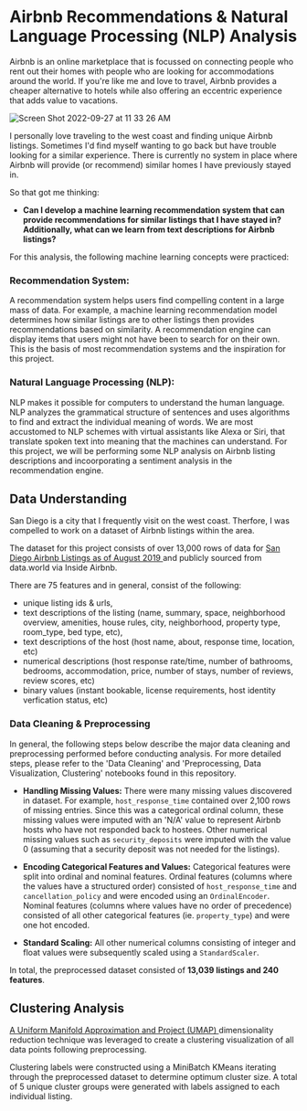 # Airbnb Recommendations & Natural Language Processing (NLP) Analysis

Airbnb is an online marketplace that is focussed on connecting people who rent out their homes with people who are looking for accommodations around the world. If you're like me and love to travel, Airbnb provides a cheaper alternative to hotels while also offering an eccentric experience that adds value to vacations. 

![Screen Shot 2022-09-27 at 11 33 26 AM](https://user-images.githubusercontent.com/86889081/192570464-69968dc0-4e18-45ce-b7fe-92ad059d9acb.png)

I personally love traveling to the west coast and finding unique Airbnb listings. Sometimes I'd find myself wanting to go back but have trouble looking for a similar experience. There is currently no system in place where Airbnb will provide (or recommend) similar homes I have previously stayed in. 

So that got me thinking:
- **Can I develop a machine learning recommendation system that can provide recommendations for similar listings that I have stayed in? Additionally, what can we learn from text descriptions for Airbnb listings?**

For this analysis, the following machine learning concepts were practiced:

### Recommendation System:
A recommendation system helps users find compelling content in a large mass of data. For example, a machine learning recommendation model determines how similar listings are to other listings then provides recommendations based on similarity. A recommendation engine can display items that users might not have been to search for on their own. This is the basis of most recommendation systems and the inspiration for this project. 

### Natural Language Processing (NLP): 
NLP makes it possible for computers to understand the human language. NLP analyzes the grammatical structure of sentences and uses algorithms to find and extract the individual meaning of words. We are most accustomed to NLP schemes with virtual assistants like Alexa or Siri, that translate spoken text into meaning that the machines can understand. For this project, we will be performing some NLP analysis on Airbnb listing descriptions and incoorporating a sentiment analysis in the recommendation engine. 

## Data Understanding
San Diego is a city that I frequently visit on the west coast. Therfore, I was compelled to work on a dataset of Airbnb listings within the area. 

The dataset for this project consists of over 13,000 rows of data for <a href = 'https://data.world/ajsanne/san-diego-airbnb'> San Diego Airbnb Listings as of August 2019 </a> and publicly sourced from data.world via Inside Airbnb.

There are 75 features and in general, consist of the following: 
- unique listing ids & urls,
- text descriptions of the listing (name, summary, space, neighborhood overview, amenities, house rules, city, neighborhood, property type, room_type, bed type, etc),
- text descriptions of the host (host name, about, response time, location, etc)
- numerical descriptions (host response rate/time, number of bathrooms, bedrooms, accommodation, price, number of stays, number of reviews, review scores, etc)
- binary values (instant bookable, license requirements, host identity verfication status, etc)

### Data Cleaning & Preprocessing
In general, the following steps below describe the major data cleaning and preprocessing performed before conducting analysis. For more detailed steps, please refer to the 'Data Cleaning' and 'Preprocessing, Data Visualization, Clustering' notebooks found in this repository. 

- **Handling Missing Values:** There were many missing values discovered in dataset. For example, `host_response_time` contained over 2,100 rows of missing entries. Since this was a categorical ordinal column, these missing values were imputed with an 'N/A' value to represent Airbnb hosts who have not responded back to hostees. Other numerical missing values such as `security_deposits` were imputed with the value 0 (assuming that a security deposit was not needed for the listings). 

- **Encoding Categorical Features and Values:** Categorical features were split into ordinal and nominal features. Ordinal features (columns where the values have a structured order) consisted of `host_response_time` and `cancellation_policy` and were encoded using an `OrdinalEncoder`. Nominal features (columns where values have no order of precedence) consisted of all other categorical features (ie. `property_type`) and were one hot encoded. 

- **Standard Scaling:** All other numerical columns consisting of integer and float values were subsequently scaled using a `StandardScaler`. 

In total, the preprocessed dataset consisted of **13,039 listings and 240 features**. 

## Clustering Analysis
<a href = 'https://umap-learn.readthedocs.io/en/latest/' /> A Uniform Manifold Approximation and Project (UMAP) </a> dimensionality reduction technique was leveraged to create a clustering visualization of all data points following preprocessing. 

Clustering labels were constructed using a MiniBatch KMeans iterating through the preprocessed dataset to determine optimum cluster size. A total of 5 unique cluster groups were generated with labels assigned to each individual listing. 


